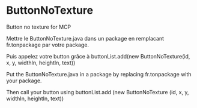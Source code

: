 # ButtonNoTexture
Button no texture for MCP 

Mettre le ButtonNoTexture.java dans un package en remplacant fr.tonpackage par votre package.

Puis appelez votre button grâce à  buttonList.add(new ButtonNoTexture(id, x, y, widthIn, heightIn, text))



Put the ButtonNoTexture.java in a package by replacing fr.tonpackage with your package.

Then call your button using buttonList.add (new ButtonNoTexture (id, x, y, widthIn, heightIn, text))
